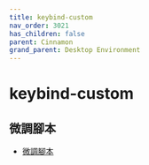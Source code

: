 ```yaml
---
title: keybind-custom
nav_order: 3021
has_children: false
parent: Cinnamon
grand_parent: Desktop Environment
---
```



# keybind-custom

## 微調腳本

* [微調腳本](https://github.com/samwhelp/note-about-ubuntu/tree/gh-pages/_demo/adjustment/part-cinnamon/cinnamon-keybind-custom)
